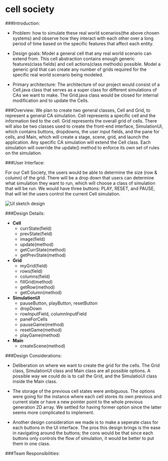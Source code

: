cell society
====

###Introduction:
* Problem: how to simulate these real world scenarios(the above chosen systems) 
and observe how they interact with each other over a long period of time based 
on the specific features that affect each entity. 

* Design goals: Model a general cell that any real world scenario can extend from. 
This cell abstraction contains enough generic features(class fields) and cell 
actions(class methods) possible. Model a generic grid that can create any number of 
grids required for the specific real world scenario being modeled.

* Primary architecture: The architecture of our project would consist of a Cell.java 
class that serves as a super class for different simulations of CAs we want to make. 
The Grid.java class would be closed for internal modification and to update the Cells. 
 
 
###Overview:
We plan to create two general classes, Cell and Grid, to represent a general CA simulation. 
Cell represents a specific cell and the information tied to the cell. Grid represents the 
overall grid of cells. There will also be two classes used to create the front-end interface, 
SimulationUI, which contains buttons, dropdowns, the user input fields, and the pane for cells, 
and Main, which will create a stage, scene, grid, and launch the application. Any specific CA 
simulation will extend the Cell class. Each simulation will override the update() method to 
enforce its own set of rules on the simulation.



###User Interface:

For our Cell Society, the users would be able to determine the size (row & column) of 
the grid. There will be a drop down that users can determine what simulation they want 
to run, which will choose a class of simulation that will be run. We would have three 
buttons: PLAY, RESET, and PAUSE, that will let the users control the current Cell simulation. 

![UI sketch design](UI_Design.png "An alternate design")

###Design Details:

* **Cell**
    * currState(field)
    * prevState(field)
    * image(field)
    * update(method)
    * getCurrState(method)
    * getPrevState(method)
* **Grid**
    * myGrid(field)
    * rows(field)
    * columns(field)
    * fillGrid(method)
    * getRow(method)
    * getColumn(method)
* **SimulationUI**
    * pauseButton, playButton, resetButton
    * dropDown
    * rowInputField, columnInputField
    * paneForCells
    * pauseGame(method)
    * resetGame(method)
    * playGame(method)
* **Main**
    * createScene(method)
    

###Design Considerations:
* Deliberation on where we want to create the grid for the cells. 
The Grid class, SimulationUI class and Main class are all possible options. 
A possible way we could do is to call the Grid, and the SimulatioUI class inside the Main class.

* The storage of the previous cell states were ambiguous. The options were going for the instance 
where each cell stores its own previous and current state or have a new pointer point to the whole 
previous generation 2D array. We settled for having former option since the latter seems more 
complicated to implement. 

* Another design consideration we made is to make a seperate class for each buttons in the UI interface. 
The pros this design brings is the ease in navigating around the buttons; the cons would be that since 
each buttons only controls the flow of simulation, it would be better to put them in one class.

###Team Responsibilities:
